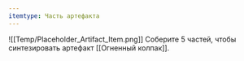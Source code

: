 ```yaml
---
itemtype: Часть артефакта
---
```

![[Temp/Placeholder_Artifact_Item.png]]
Соберите 5 частей, чтобы синтезировать артефакт [[Огненный колпак]].
